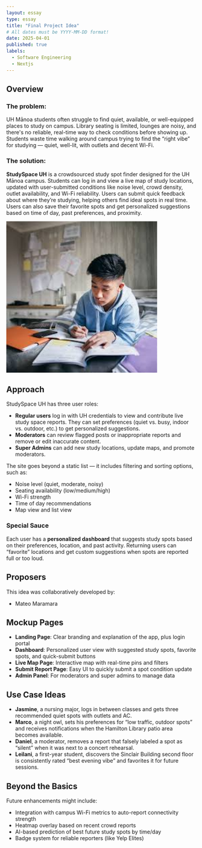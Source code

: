 ```yaml
---
layout: essay
type: essay
title: "Final Project Idea"
# All dates must be YYYY-MM-DD format!
date: 2025-04-01
published: true
labels:
  - Software Engineering
  - Nextjs
---
```

## Overview

### The problem:
UH Mānoa students often struggle to find quiet, available, or well-equipped places to study on campus. Library seating is limited, lounges are noisy, and there's no reliable, real-time way to check conditions before showing up. Students waste time walking around campus trying to find the “right vibe” for studying — quiet, well-lit, with outlets and decent Wi-Fi.

### The solution:
**StudySpace UH** is a crowdsourced study spot finder designed for the UH Mānoa campus. Students can log in and view a live map of study locations, updated with user-submitted conditions like noise level, crowd density, outlet availability, and Wi-Fi reliability. Users can submit quick feedback about where they’re studying, helping others find ideal spots in real time. Users can also save their favorite spots and get personalized suggestions based on time of day, past preferences, and proximity.

<img width="400px" class="rounded float-start pe-4" src="../img/study.jpeg">

## Approach

StudySpace UH has three user roles:

- **Regular users** log in with UH credentials to view and contribute live study space reports. They can set preferences (quiet vs. busy, indoor vs. outdoor, etc.) to get personalized suggestions.
- **Moderators** can review flagged posts or inappropriate reports and remove or edit inaccurate content.
- **Super Admins** can add new study locations, update maps, and promote moderators.

The site goes beyond a static list — it includes filtering and sorting options, such as:
- Noise level (quiet, moderate, noisy)
- Seating availability (low/medium/high)
- Wi-Fi strength
- Time of day recommendations
- Map view and list view

### Special Sauce
Each user has a **personalized dashboard** that suggests study spots based on their preferences, location, and past activity. Returning users can “favorite” locations and get custom suggestions when spots are reported full or too loud.

## Proposers
This idea was collaboratively developed by:
- Mateo Maramara

## Mockup Pages
- **Landing Page**: Clear branding and explanation of the app, plus login portal
- **Dashboard**: Personalized user view with suggested study spots, favorite spots, and quick-submit buttons
- **Live Map Page**: Interactive map with real-time pins and filters
- **Submit Report Page**: Easy UI to quickly submit a spot condition update
- **Admin Panel**: For moderators and super admins to manage data

## Use Case Ideas
- **Jasmine**, a nursing major, logs in between classes and gets three recommended quiet spots with outlets and AC.
- **Marco**, a night owl, sets his preferences for “low traffic, outdoor spots” and receives notifications when the Hamilton Library patio area becomes available.
- **Daniel**, a moderator, removes a report that falsely labeled a spot as “silent” when it was next to a concert rehearsal.
- **Leilani**, a first-year student, discovers the Sinclair Building second floor is consistently rated “best evening vibe” and favorites it for future sessions.

## Beyond the Basics
Future enhancements might include:
- Integration with campus Wi-Fi metrics to auto-report connectivity strength
- Heatmap overlay based on recent crowd reports
- AI-based prediction of best future study spots by time/day
- Badge system for reliable reporters (like Yelp Elites)

